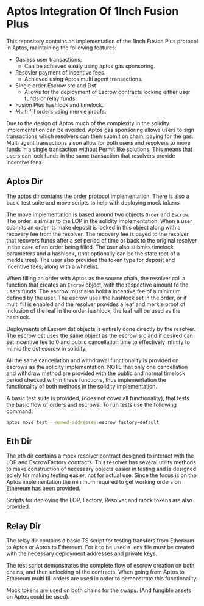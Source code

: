 # Aptos Integration Of 1Inch Fusion Plus

This repository contains an implementation of the 1Inch Fusion Plus protocol in Aptos, maintaining the following features:

- Gasless user transactions:
    - Can be achieved easily using aptos gas sponsoring.
- Resovler payment of incentive fees. 
    - Achieved using Aptos multi agent transactions.
- Single order Escrow src and Dst
    - Allows for the deployment of Escrow contracts locking either user funds or relay funds. 
- Fusion Plus hashlock and timelock.
- Multi fill orders using merkle proofs. 

Due to the design of Aptos much of the complexity in the solidity implementation can be avoided. Aptos gas sponsoring allows users to sign transactions which resolvers can then submit on chain, paying for the gas. Multi agent transactions alson allow for both users and resolvers to move funds in a single transaction without Permit like solutions. This means that users can lock funds in the same transaction that resolvers provide incentive fees. 

## Aptos Dir

The aptos dir contains the order protocol implementation. There is also a basic test suite and move scripts to help with deploying mock tokens. 

The move implementation is based around two objects `Order` and `Escrow`. The order is similar to the LOP in the solidity implementation. When a user submits an order its make deposit is locked in this object along with a recovery fee from the resolver. The recovery fee is payed to the resolver that recovers funds after a set period of time or back to the original resolver in the case of an order being filled. The user also submits timelock parameters and a hashlock, (that optionally can be the state root of a merkle tree). The user also provided the token type for deposit and incentive fees, along with a whitelist.

When filling an order with Aptos as the source chain, the resolver call a function that creates an `Escrow` object, with the respective amount fo the users funds. The escrow must also hold a incentive fee of a minimum defined by the user. The escrow uses the hashlock set in the order, or if multi fill is enabled and the resolver provides a leaf and merkle proof of inclusion of the leaf in the order hashlock, the leaf will be used as the hashlock. 

Deployments of Escrow dst objects is entirely done directly by the resolver. The escrow dst uses the same object as the escrow src and if desired can set incentive fee to 0 and public cancellation time to effectively infinity to mimic the dst escrow in solidity. 

All the same cancellation and withdrawal functionality is provided on escrows as the solidity implementation. NOTE that only one cancellation and withdraw method are provided with the public and normal timelock period checked within these functions, thus implementation the functionality of both methods in the solidity implementation. 

A basic test suite is provided, (does not cover all functionality), that tests the basic flow of orders and escrows.
To run tests use the following command:

```bash
aptos move test --named-addresses escrow_factory=default
```

## Eth Dir

The eth dir contains a mock resolver contract designed to interact with the LOP and EscrowFactory contracts. This resolver has several utility methods to make construction of necessary objects easier in testing and is designed solely for making testing easier, not for actual use. 
Since the focus is on the Aptos implementation the minimum required to get working orders on Ethereum has been provided. 

Scripts for deploying the LOP, Factory, Resolver and mock tokens are also provided. 

## Relay Dir

The relay dir contains a basic TS script for testing transfers from Ethereum to Aptos or Aptos to Ethereum. For it to be used a .env file must be created with the necessary deployment addresses and private keys. 

The test script demonstrates the complete flow of escrow creation on both chains, and then unlocking of the contracts. When going from Aptos to Ethereum multi fill orders are used in order to demonstrate this functionality. 

Mock tokens are used on both chains for the swaps. (And fungible assets on Aptos could be used).